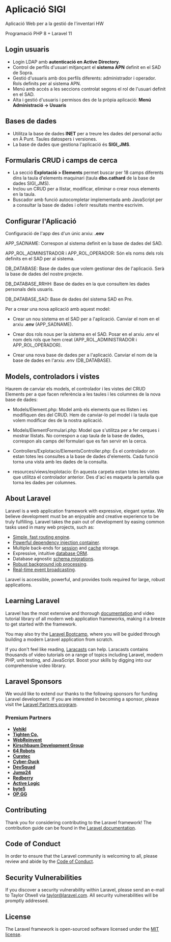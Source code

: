 # Aplicació SIGI

<p>Aplicació Web per a la gestió de l'inventari HW</p>
<p>Programació PHP 8 + Laravel 11</p>

## Login usuaris

- Login LDAP amb <b>autenticació en Active Directory</b>.
- Control de perfils d'usuari mitjançant el <b>sistema APN</b> definit en el SAD de Sopra. 
- Gestió d'usuaris amb dos perfils diferents: administrador i operador. Rols definits per al sistema APN.
- Menú amb accés a les seccions controlat segons el rol de l'usuari definit en el SAD.
- Alta i gestió d'usuaris i permisos des de la pròpia aplicació: <b>Menú Administració -> Usuaris</b>

## Bases de dades

- Utilitza la base de dades <b>INET</b> per a treure les dades del personal actiu en À Punt. Taules datospers i versiones.
- La base de dades que gestiona l'aplicació és <b>SIGI_JMS</b>.

## Formularis CRUD i camps de cerca

- La secció <b>Explotació > Elements</b> permet buscar per 18 camps diferents dins la taula d'elements maquinari (taula <b>dbo.cathard</b> de la base de dades SIGI_JMS).
- Inclou un CRUD per a llistar, modificar, eliminar o crear nous elements en la taula.
- Buscador amb funció autocompletar implementada amb JavaScript per a consultar la base de dades i oferir resultats mentre escrivim.

## Configurar l'Aplicació

Configuració de l'app des d'un únic arxiu: <b>.env</b>

APP_SADNAME: Correspon al sistema definit en la base de dades del SAD.

APP_ROL_ADMINISTRADOR i APP_ROL_OPERADOR: Són els noms dels rols definits en el SAD per al sistema.

DB_DATABASE: Base de dades que volem gestionar des de l'aplicació. Serà la base de dades del nostre projecte.

DB_DATABASE_RRHH: Base de dades en la que consultem les dades personals dels usuaris.

DB_DATABASE_SAD: Base de dades del sistema SAD en Pre.


Per a crear una nova aplicació amb aquest model:

- Crear un nou sistema en el SAD per a l'aplicació. Canviar el nom en el arxiu <b>.env</b> (APP_SADNAME).

- Crear dos rols nous per la sistema en el SAD. Posar en el arxiu .env el nom dels rols que hem creat (APP_ROL_ADMINISTRADOR i APP_ROL_OPERADOR).

- Crear una nova base de dades per a l'aplicació. Canviar el nom de la base de dades en l'arxiu .env (DB_DATABASE).


## Models, controladors i vistes

Haurem de canviar els models, el controlador i les vistes del CRUD Elements per a que facen referència a les taules i les columnes de la nova base de dades:

- Models/Element.php: Model amb els elements que es llisten i es modifiquen des del CRUD. Hem de canviar-lo pel model i la taula que volem modificar des de la nostra aplicació.
- Models/ElementFormulari.php: Model que s'utilitza per a fer cerques i mostrar llistats. No correspon a cap taula de la base de dades, correspon als camps del formulari que es fan servir en la cerca.

- Controllers/Explotacio/ElementsController.php: És el controlador on estan totes les consultes a la base de dades d'elements. Cada funció torna una vista amb les dades de la consulta.

- resources/views/explotacio: En aquesta carpeta estan totes les vistes que utilitza el controlador anterior. Des d'ací es maqueta la pantalla que torna les dades per columnes.



## About Laravel

Laravel is a web application framework with expressive, elegant syntax. We believe development must be an enjoyable and creative experience to be truly fulfilling. Laravel takes the pain out of development by easing common tasks used in many web projects, such as:

- [Simple, fast routing engine](https://laravel.com/docs/routing).
- [Powerful dependency injection container](https://laravel.com/docs/container).
- Multiple back-ends for [session](https://laravel.com/docs/session) and [cache](https://laravel.com/docs/cache) storage.
- Expressive, intuitive [database ORM](https://laravel.com/docs/eloquent).
- Database agnostic [schema migrations](https://laravel.com/docs/migrations).
- [Robust background job processing](https://laravel.com/docs/queues).
- [Real-time event broadcasting](https://laravel.com/docs/broadcasting).

Laravel is accessible, powerful, and provides tools required for large, robust applications.

## Learning Laravel

Laravel has the most extensive and thorough [documentation](https://laravel.com/docs) and video tutorial library of all modern web application frameworks, making it a breeze to get started with the framework.

You may also try the [Laravel Bootcamp](https://bootcamp.laravel.com), where you will be guided through building a modern Laravel application from scratch.

If you don't feel like reading, [Laracasts](https://laracasts.com) can help. Laracasts contains thousands of video tutorials on a range of topics including Laravel, modern PHP, unit testing, and JavaScript. Boost your skills by digging into our comprehensive video library.

## Laravel Sponsors

We would like to extend our thanks to the following sponsors for funding Laravel development. If you are interested in becoming a sponsor, please visit the [Laravel Partners program](https://partners.laravel.com).

### Premium Partners

- **[Vehikl](https://vehikl.com/)**
- **[Tighten Co.](https://tighten.co)**
- **[WebReinvent](https://webreinvent.com/)**
- **[Kirschbaum Development Group](https://kirschbaumdevelopment.com)**
- **[64 Robots](https://64robots.com)**
- **[Curotec](https://www.curotec.com/services/technologies/laravel/)**
- **[Cyber-Duck](https://cyber-duck.co.uk)**
- **[DevSquad](https://devsquad.com/hire-laravel-developers)**
- **[Jump24](https://jump24.co.uk)**
- **[Redberry](https://redberry.international/laravel/)**
- **[Active Logic](https://activelogic.com)**
- **[byte5](https://byte5.de)**
- **[OP.GG](https://op.gg)**

## Contributing

Thank you for considering contributing to the Laravel framework! The contribution guide can be found in the [Laravel documentation](https://laravel.com/docs/contributions).

## Code of Conduct

In order to ensure that the Laravel community is welcoming to all, please review and abide by the [Code of Conduct](https://laravel.com/docs/contributions#code-of-conduct).

## Security Vulnerabilities

If you discover a security vulnerability within Laravel, please send an e-mail to Taylor Otwell via [taylor@laravel.com](mailto:taylor@laravel.com). All security vulnerabilities will be promptly addressed.

## License

The Laravel framework is open-sourced software licensed under the [MIT license](https://opensource.org/licenses/MIT).
